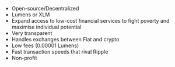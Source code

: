 - Open-source/Decentralized
- Lumens or XLM
- Expand access to low-cost financial services to fight poverty and maximise individual potential
- Very transparent
- Handles exchanges between Fiat and crypto
- Low fees (0.00001 Lumens)
- Fast transaction speeds that rival Ripple
- Non-profit